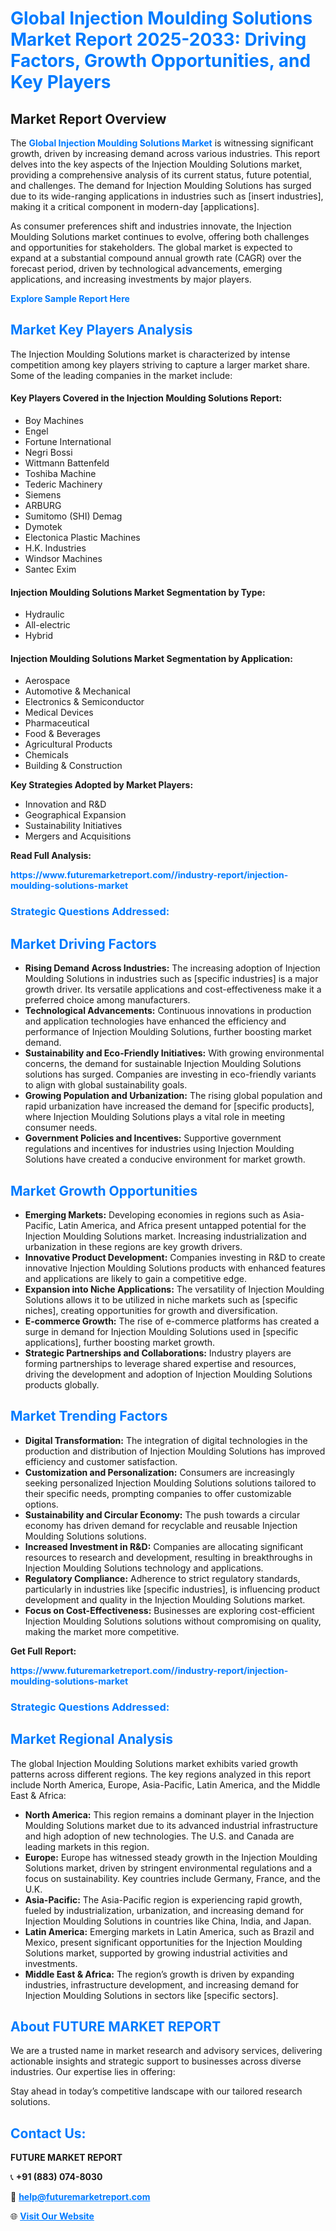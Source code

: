 <h1 style="color: #007BFF;">Global Injection Moulding Solutions Market Report 2025-2033: Driving Factors, Growth Opportunities, and Key Players</h1>

<section id="overview">
<h2>Market Report Overview</h2>
<p>The <a href="https://www.futuremarketreport.com//industry-report/injection-moulding-solutions-market" style="color: #007BFF; text-decoration: none;"><strong>Global Injection Moulding Solutions Market</strong></a> is witnessing significant growth, driven by increasing demand across various industries. This report delves into the key aspects of the Injection Moulding Solutions market, providing a comprehensive analysis of its current status, future potential, and challenges. The demand for Injection Moulding Solutions has surged due to its wide-ranging applications in industries such as [insert industries], making it a critical component in modern-day [applications].</p>
<p>As consumer preferences shift and industries innovate, the Injection Moulding Solutions market continues to evolve, offering both challenges and opportunities for stakeholders. The global market is expected to expand at a substantial compound annual growth rate (CAGR) over the forecast period, driven by technological advancements, emerging applications, and increasing investments by major players.</p>
</section>

<section id="overview">
<p><a href="https://www.futuremarketreport.com//request-sample/reportId=92170" style="color: #007BFF; text-decoration: none;"><strong>Explore Sample Report Here</strong></a></p>
</section>

<section id="key-players">
<h2 style="color: #007BFF;">Market Key Players Analysis</h2>
<p>The Injection Moulding Solutions market is characterized by intense competition among key players striving to capture a larger market share. Some of the leading companies in the market include:</p>
<h4>Key Players Covered in the Injection Moulding Solutions Report:</h4>
<ul><li>Boy Machines</li><li>Engel</li><li>Fortune International</li><li>Negri Bossi</li><li>Wittmann Battenfeld</li><li>Toshiba Machine</li><li>Tederic Machinery</li><li>Siemens</li><li>ARBURG</li><li>Sumitomo (SHI) Demag</li><li>Dymotek</li><li>Electonica Plastic Machines</li><li>H.K. Industries</li><li>Windsor Machines</li><li>Santec Exim</li></ul>
<h4>Injection Moulding Solutions Market Segmentation by Type:</h4>
<ul><li>Hydraulic</li><li>All-electric</li><li>Hybrid</li></ul>

<h4>Injection Moulding Solutions Market Segmentation by Application:</h4>
<ul><li>Aerospace</li><li>Automotive &amp; Mechanical</li><li>Electronics &amp; Semiconductor</li><li>Medical Devices</li><li>Pharmaceutical</li><li>Food &amp; Beverages</li><li>Agricultural Products</li><li>Chemicals</li><li>Building &amp; Construction</li></ul>
<p><strong>Key Strategies Adopted by Market Players:</strong></p>
<ul>
<li>Innovation and R&D</li>
<li>Geographical Expansion</li>
<li>Sustainability Initiatives</li>
<li>Mergers and Acquisitions</li>
</ul>
</section>

<section>
<p><strong>Read Full Analysis: </strong></p><a href="https://www.futuremarketreport.com//industry-report/injection-moulding-solutions-market" style="color: #007BFF; text-decoration: none;"><strong>https://www.futuremarketreport.com//industry-report/injection-moulding-solutions-market</strong></a>
<h3 style="color: #007BFF;">Strategic Questions Addressed:</h3>
</section>

<section id="driving-factors">
<h2 style="color: #007BFF;">Market Driving Factors</h2>
<ul>
<li><strong>Rising Demand Across Industries:</strong> The increasing adoption of Injection Moulding Solutions in industries such as [specific industries] is a major growth driver. Its versatile applications and cost-effectiveness make it a preferred choice among manufacturers.</li>
<li><strong>Technological Advancements:</strong> Continuous innovations in production and application technologies have enhanced the efficiency and performance of Injection Moulding Solutions, further boosting market demand.</li>
<li><strong>Sustainability and Eco-Friendly Initiatives:</strong> With growing environmental concerns, the demand for sustainable Injection Moulding Solutions solutions has surged. Companies are investing in eco-friendly variants to align with global sustainability goals.</li>
<li><strong>Growing Population and Urbanization:</strong> The rising global population and rapid urbanization have increased the demand for [specific products], where Injection Moulding Solutions plays a vital role in meeting consumer needs.</li>
<li><strong>Government Policies and Incentives:</strong> Supportive government regulations and incentives for industries using Injection Moulding Solutions have created a conducive environment for market growth.</li>
</ul>
</section>

<section id="growth-opportunities">
<h2 style="color: #007BFF;">Market Growth Opportunities</h2>
<ul>
<li><strong>Emerging Markets:</strong> Developing economies in regions such as Asia-Pacific, Latin America, and Africa present untapped potential for the Injection Moulding Solutions market. Increasing industrialization and urbanization in these regions are key growth drivers.</li>
<li><strong>Innovative Product Development:</strong> Companies investing in R&D to create innovative Injection Moulding Solutions products with enhanced features and applications are likely to gain a competitive edge.</li>
<li><strong>Expansion into Niche Applications:</strong> The versatility of Injection Moulding Solutions allows it to be utilized in niche markets such as [specific niches], creating opportunities for growth and diversification.</li>
<li><strong>E-commerce Growth:</strong> The rise of e-commerce platforms has created a surge in demand for Injection Moulding Solutions used in [specific applications], further boosting market growth.</li>
<li><strong>Strategic Partnerships and Collaborations:</strong> Industry players are forming partnerships to leverage shared expertise and resources, driving the development and adoption of Injection Moulding Solutions products globally.</li>
</ul>
</section>

<section id="trending-factors">
<h2 style="color: #007BFF;">Market Trending Factors</h2>
<ul>
<li><strong>Digital Transformation:</strong> The integration of digital technologies in the production and distribution of Injection Moulding Solutions has improved efficiency and customer satisfaction.</li>
<li><strong>Customization and Personalization:</strong> Consumers are increasingly seeking personalized Injection Moulding Solutions solutions tailored to their specific needs, prompting companies to offer customizable options.</li>
<li><strong>Sustainability and Circular Economy:</strong> The push towards a circular economy has driven demand for recyclable and reusable Injection Moulding Solutions solutions.</li>
<li><strong>Increased Investment in R&D:</strong> Companies are allocating significant resources to research and development, resulting in breakthroughs in Injection Moulding Solutions technology and applications.</li>
<li><strong>Regulatory Compliance:</strong> Adherence to strict regulatory standards, particularly in industries like [specific industries], is influencing product development and quality in the Injection Moulding Solutions market.</li>
<li><strong>Focus on Cost-Effectiveness:</strong> Businesses are exploring cost-efficient Injection Moulding Solutions solutions without compromising on quality, making the market more competitive.</li>
</ul>
</section>

<section>
<p><strong>Get Full Report: </strong></p><a href="https://www.futuremarketreport.com//industry-report/injection-moulding-solutions-market" style="color: #007BFF; text-decoration: none;"><strong>https://www.futuremarketreport.com//industry-report/injection-moulding-solutions-market</strong></a>
<h3 style="color: #007BFF;">Strategic Questions Addressed:</h3>
</section>


<section id="regional-analysis">
<h2 style="color: #007BFF;">Market Regional Analysis</h2>
<p>The global Injection Moulding Solutions market exhibits varied growth patterns across different regions. The key regions analyzed in this report include North America, Europe, Asia-Pacific, Latin America, and the Middle East & Africa:</p>
<ul>
<li><strong>North America:</strong> This region remains a dominant player in the Injection Moulding Solutions market due to its advanced industrial infrastructure and high adoption of new technologies. The U.S. and Canada are leading markets in this region.</li>
<li><strong>Europe:</strong> Europe has witnessed steady growth in the Injection Moulding Solutions market, driven by stringent environmental regulations and a focus on sustainability. Key countries include Germany, France, and the U.K.</li>
<li><strong>Asia-Pacific:</strong> The Asia-Pacific region is experiencing rapid growth, fueled by industrialization, urbanization, and increasing demand for Injection Moulding Solutions in countries like China, India, and Japan.</li>
<li><strong>Latin America:</strong> Emerging markets in Latin America, such as Brazil and Mexico, present significant opportunities for the Injection Moulding Solutions market, supported by growing industrial activities and investments.</li>
<li><strong>Middle East & Africa:</strong> The region’s growth is driven by expanding industries, infrastructure development, and increasing demand for Injection Moulding Solutions in sectors like [specific sectors].</li>
</ul>
</section>

<footer>
<h2 style="color: #007BFF;">About FUTURE MARKET REPORT</h2>
<p>We are a trusted name in market research and advisory services, delivering actionable insights and strategic support to businesses across diverse industries. Our expertise lies in offering:</p>

<p>Stay ahead in today’s competitive landscape with our tailored research solutions.</p>

<h2 style="color: #007BFF;">Contact Us:</h2>
<p><strong>FUTURE MARKET REPORT</strong></p>
<p>📞 <strong>+91 (883) 074-8030</strong></p>
<p>📧 <strong><a href="mailto:help@futuremarketreport.com" style="color: #007BFF;">help@futuremarketreport.com</a></strong></p>
<p>🌐 <strong><a href="https://www.futuremarketreport.com/" style="color: #007BFF;">Visit Our Website</a></strong></p>
</footer>